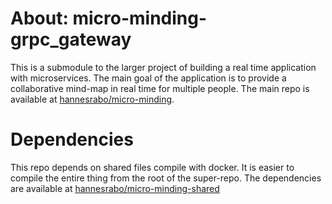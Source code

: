 # About: micro-minding-grpc_gateway

This is a submodule to the larger project of building a real time application with microservices. The main goal of the application is to provide a collaborative mind-map in real time for multiple people. The main repo is available at [hannesrabo/micro-minding](https://github.com/hannesrabo/micro-minding).


# Dependencies
This repo depends on shared files compile with docker. It is easier to compile the entire thing from the root of the super-repo. The dependencies are available at [hannesrabo/micro-minding-shared](https://github.com/hannesrabo/micro-minding-shared)